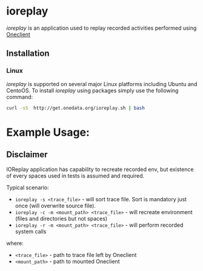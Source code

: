 # ioreplay

*ioreplay* is an application used to replay recorded activities performed using [Oneclient](https://github.com/onedata/oneclient)

## Installation

### Linux
*ioreplay* is supported on several major Linux platforms including Ubuntu and CentoOS. To install *ioreplay* using packages simply use the following command:

```bash
curl -sS  http://get.onedata.org/ioreplay.sh | bash
```

# Example Usage:

## Disclaimer
IOReplay application has capability to recreate recorded env, but existence of every spaces used in tests is assumed and required.

Typical scenario:
* `ioreplay -s <trace_file>` - will sort trace file. Sort is mandatory just once (will overwrite source file).
* `ioreplay -c -m <mount_path> <trace_file>` - will recreate environment (files and directories but not spaces)
* `ioreplay -r -m <mount_path> <trace_file>` - will perform recorded system calls

where:
* `<trace_file>` - path to trace file left by Oneclient
* `<mount_path>` - path to mounted Oneclient